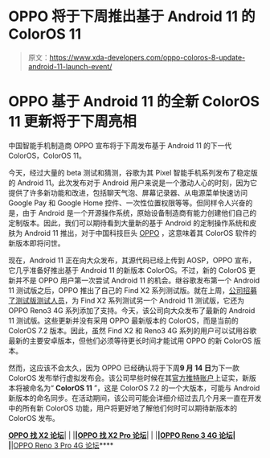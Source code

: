 # OPPO 将于下周推出基于 Android 11 的 ColorOS 11

> 原文：<https://www.xda-developers.com/oppo-coloros-8-update-android-11-launch-event/>

# OPPO 基于 Android 11 的全新 ColorOS 11 更新将于下周亮相

中国智能手机制造商 OPPO 宣布将于下周发布基于 Android 11 的下一代 ColorOS，ColorOS 11。

今天，经过大量的 beta 测试和猜测，谷歌为其 Pixel 智能手机系列发布了稳定版的 Android 11。此次发布对于 Android 用户来说是一个激动人心的时刻，因为它提供了许多新功能和改进，包括聊天气泡、屏幕记录器、从电源菜单快速访问 Google Pay 和 Google Home 控件、一次性位置权限等等。但同样令人兴奋的是，由于 Android 是一个开源操作系统，原始设备制造商有能力创建他们自己的定制版本。因此，我们可以期待看到大量新的基于 Android 的定制操作系统和皮肤为 Android 11 推出，对于中国科技巨头 [OPPO](https://www.xda-developers.com/tag/oppo/) ，这意味着其 ColorOS 软件的新版本即将问世。

现在，Android 11 正在向大众发布，其源代码已经上传到 AOSP，OPPO 宣布，它几乎准备好推出基于 Android 11 的新版本 ColorOS。不过，新的 ColorOS 更新并不是 OPPO 用户第一次尝试 Android 11 的机会。继谷歌发布第一个 Android 11 测试版之后，OPPO 推出了自己的 Find X2 系列测试版。就在上周，[公司招募了测试版测试人员](https://www.xda-developers.com/xiaomi-oppo-huawei-recruiting-beta-testers-respective-android-11-updates/)，为 Find X2 系列测试另一个 Android 11 测试版，它还为 OPPO Reno3 4G 系列添加了支持。今天，该公司向大众发布了最新的 Android 11 测试版。这些更新并没有采用 OPPO 最新版本的 ColorOS，而是当前的 ColorOS 7.2 版本。因此，虽然 Find X2 和 Reno3 4G 系列的用户可以试用谷歌最新的主要安卓版本，但他们必须等待更长时间才能试用 OPPO 的新 ColorOS 版本。

然而，这应该不会太久，因为 OPPO 已经确认将于下周**9 月 14 日**为下一款 ColorOS 发布举行虚拟发布会。该公司早些时候在其[官方推特账户](https://twitter.com/colorosglobal/status/1303402466629677056)上证实，新版本将被命名为“ **ColorOS 11** ”，这是 ColorOS 7.2 的一个大版本，可能与 Android 新版本的命名同步。在活动期间，该公司可能会详细介绍过去几个月来一直在开发中的所有新 ColorOS 功能，用户将更好地了解他们何时可以期待新版本的 ColorOS 发布。

**[OPPO 找 X2 论坛](https://forum.xda-developers.com/oppo-find-x2)**| | |**|[OPPO 找 X2 Pro 论坛](https://forum.xda-developers.com/find-x2-pro)**| | |**|[OPPO Reno 3 4G 论坛](https://forum.xda-developers.com/oppo-reno3)| |**|[OPPO Reno 3 Pro 4G 论坛](https://forum.xda-developers.com/oppo-reno3-pro)****